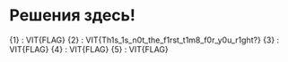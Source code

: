 # Решения здесь!

{1} : VIT{FLAG}
{2} : VIT{Th1s_1s_n0t_the_f1rst_t1m8_f0r_y0u_r1ght?}
{3} : VIT{FLAG}
{4} : VIT{FLAG}
{5} : VIT{FLAG}
